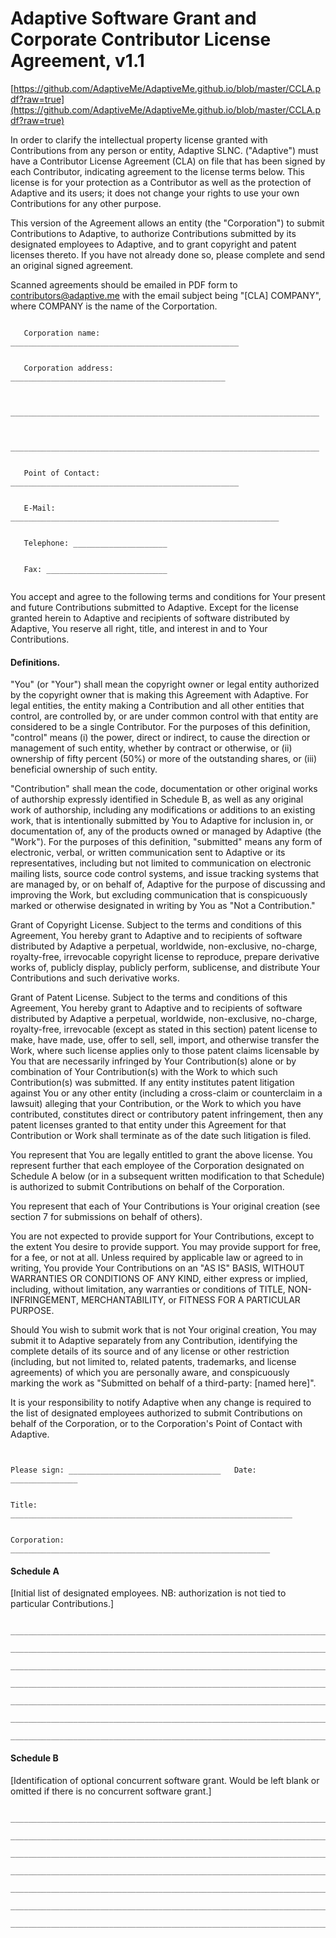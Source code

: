 # Adaptive Software Grant and Corporate Contributor License Agreement, v1.1

[https://github.com/AdaptiveMe/AdaptiveMe.github.io/blob/master/CCLA.pdf?raw=true](https://github.com/AdaptiveMe/AdaptiveMe.github.io/blob/master/CCLA.pdf?raw=true)

In order to clarify the intellectual property license granted with Contributions from any person or entity, Adaptive SLNC. ("Adaptive") must have a Contributor License Agreement (CLA) on file that has been signed by each Contributor, indicating agreement to the license terms below. This license is for your protection as a Contributor as well as the protection of Adaptive and its users; it does not change your rights to use your own Contributions for any other purpose.

This version of the Agreement allows an entity (the "Corporation") to submit Contributions to Adaptive, to authorize Contributions submitted by its designated employees to Adaptive, and to grant copyright and patent licenses thereto. If you have not already done so, please complete and send an original signed agreement.

Scanned agreements should be emailed in PDF form to [contributors@adaptive.me](mailto:contributors@adaptive.me) with the email subject being "[CLA] COMPANY", where COMPANY is the name of the Corportation.


```

   Corporation name: ___________________________________________________
 

   Corporation address: ________________________________________________

 
   _____________________________________________________________________

 
   _____________________________________________________________________
 

   Point of Contact: ___________________________________________________


   E-Mail:  ____________________________________________________________


   Telephone: _____________________


   Fax: ___________________________
  
```

You accept and agree to the following terms and conditions for Your present and future Contributions submitted to Adaptive. Except for the license granted herein to Adaptive and recipients of software distributed by Adaptive, You reserve all right, title, and interest in and to Your Contributions.

#### Definitions.

"You" (or "Your") shall mean the copyright owner or legal entity authorized by the copyright owner that is making this Agreement with Adaptive. For legal entities, the entity making a Contribution and all other entities that control, are controlled by, or are under common control with that entity are considered to be a single Contributor. For the purposes of this definition, "control" means (i) the power, direct or indirect, to cause the direction or management of such entity, whether by contract or otherwise, or (ii) ownership of fifty percent (50%) or more of the outstanding shares, or (iii) beneficial ownership of such entity.

"Contribution" shall mean the code, documentation or other original works of authorship expressly identified in Schedule B, as well as any original work of authorship, including any modifications or additions to an existing work, that is intentionally submitted by You to Adaptive for inclusion in, or documentation of, any of the products owned or managed by Adaptive (the "Work"). For the purposes of this definition, "submitted" means any form of electronic, verbal, or written communication sent to Adaptive or its representatives, including but not limited to communication on electronic mailing lists, source code control systems, and issue tracking systems that are managed by, or on behalf of, Adaptive for the purpose of discussing and improving the Work, but excluding communication that is conspicuously marked or otherwise designated in writing by You as "Not a Contribution."

Grant of Copyright License. Subject to the terms and conditions of this Agreement, You hereby grant to Adaptive and to recipients of software distributed by Adaptive a perpetual, worldwide, non-exclusive, no-charge, royalty-free, irrevocable copyright license to reproduce, prepare derivative works of, publicly display, publicly perform, sublicense, and distribute Your Contributions and such derivative works.

Grant of Patent License. Subject to the terms and conditions of this Agreement, You hereby grant to Adaptive and to recipients of software distributed by Adaptive a perpetual, worldwide, non-exclusive, no-charge, royalty-free, irrevocable (except as stated in this section) patent license to make, have made, use, offer to sell, sell, import, and otherwise transfer the Work, where such license applies only to those patent claims licensable by You that are necessarily infringed by Your Contribution(s) alone or by combination of Your Contribution(s) with the Work to which such Contribution(s) was submitted. If any entity institutes patent litigation against You or any other entity (including a cross-claim or counterclaim in a lawsuit) alleging that your Contribution, or the Work to which you have contributed, constitutes direct or contributory patent infringement, then any patent licenses granted to that entity under this Agreement for that Contribution or Work shall terminate as of the date such litigation is filed.

You represent that You are legally entitled to grant the above license. You represent further that each employee of the Corporation designated on Schedule A below (or in a subsequent written modification to that Schedule) is authorized to submit Contributions on behalf of the Corporation.

You represent that each of Your Contributions is Your original creation (see section 7 for submissions on behalf of others).

You are not expected to provide support for Your Contributions, except to the extent You desire to provide support. You may provide support for free, for a fee, or not at all. Unless required by applicable law or agreed to in writing, You provide Your Contributions on an "AS IS" BASIS, WITHOUT WARRANTIES OR CONDITIONS OF ANY KIND, either express or implied, including, without limitation, any warranties or conditions of TITLE, NON-INFRINGEMENT, MERCHANTABILITY, or FITNESS FOR A PARTICULAR PURPOSE.

Should You wish to submit work that is not Your original creation, You may submit it to Adaptive separately from any Contribution, identifying the complete details of its source and of any license or other restriction (including, but not limited to, related patents, trademarks, and license agreements) of which you are personally aware, and conspicuously marking the work as "Submitted on behalf of a third-party: [named here]".

It is your responsibility to notify Adaptive when any change is required to the list of designated employees authorized to submit Contributions on behalf of the Corporation, or to the Corporation's Point of Contact with Adaptive.

 
```


Please sign: __________________________________   Date: _______________
 

Title:  _______________________________________________________________
 

Corporation: __________________________________________________________

```

#### Schedule A

[Initial list of designated employees. NB: authorization is not tied to particular Contributions.]

```

_______________________________________________________________________

_______________________________________________________________________

_______________________________________________________________________

_______________________________________________________________________

_______________________________________________________________________

_______________________________________________________________________

_______________________________________________________________________

```

#### Schedule B

[Identification of optional concurrent software grant. Would be left blank or omitted if there is no concurrent software grant.]

```

_______________________________________________________________________

_______________________________________________________________________

_______________________________________________________________________

_______________________________________________________________________

_______________________________________________________________________

_______________________________________________________________________

_______________________________________________________________________
```